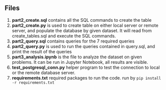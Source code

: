 ## Files
1. **part2_create.sql** contains all the SQL commands to create the table
2. **part2_create.py** is used to create table on either local server or remote server, and populate the database by given dataset. It  will read from create_tables.sql and execute the SQL commands.
3. **part2_query.sql** contains queries for the 7 required queries
4. **part2_query.py** is used to run the queries contained in query.sql, and print the result of the queries
5. **part3_analysis.ipynb** is the file to analyze the dataset on given problems. It can be run in Jupyter Notebook, all results are visible.
6. **test_postgresql_conn.py** helper program to test the connection to local or the remote database server.
7. **requirements.txt** required packages to run the code. run by 
    ```pip install -r requirements.txt```